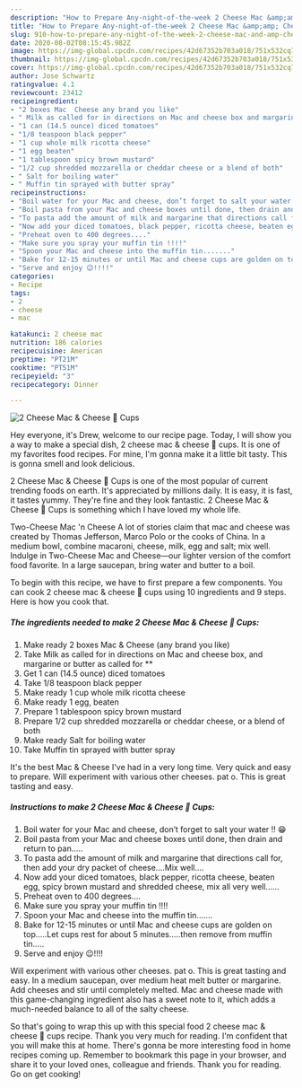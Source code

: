 ```yaml
---
description: "How to Prepare Any-night-of-the-week 2 Cheese Mac &amp;amp; Cheese 🧀 Cups"
title: "How to Prepare Any-night-of-the-week 2 Cheese Mac &amp;amp; Cheese 🧀 Cups"
slug: 910-how-to-prepare-any-night-of-the-week-2-cheese-mac-and-amp-cheese-cups
date: 2020-08-02T08:15:45.982Z
image: https://img-global.cpcdn.com/recipes/42d67352b703a018/751x532cq70/2-cheese-mac-cheese-🧀-cups-recipe-main-photo.jpg
thumbnail: https://img-global.cpcdn.com/recipes/42d67352b703a018/751x532cq70/2-cheese-mac-cheese-🧀-cups-recipe-main-photo.jpg
cover: https://img-global.cpcdn.com/recipes/42d67352b703a018/751x532cq70/2-cheese-mac-cheese-🧀-cups-recipe-main-photo.jpg
author: Jose Schwartz
ratingvalue: 4.1
reviewcount: 23412
recipeingredient:
- "2 boxes Mac  Cheese any brand you like"
- " Milk as called for in directions on Mac and cheese box and margarine or butter as called for "
- "1 can (14.5 ounce) diced tomatoes"
- "1/8 teaspoon black pepper"
- "1 cup whole milk ricotta cheese"
- "1 egg beaten"
- "1 tablespoon spicy brown mustard"
- "1/2 cup shredded mozzarella or cheddar cheese or a blend of both"
- " Salt for boiling water"
- " Muffin tin sprayed with butter spray"
recipeinstructions:
- "Boil water for your Mac and cheese, don’t forget to salt your water !! 😁"
- "Boil pasta from your Mac and cheese boxes until done, then drain and return to pan....."
- "To pasta add the amount of milk and margarine that directions call for, then add your dry packet of cheese....Mix well...."
- "Now add your diced tomatoes, black pepper, ricotta cheese, beaten egg, spicy brown mustard and shredded cheese, mix all very well......"
- "Preheat oven to 400 degrees...."
- "Make sure you spray your muffin tin !!!!"
- "Spoon your Mac and cheese into the muffin tin......."
- "Bake for 12-15 minutes or until Mac and cheese cups are golden on top.....Let cups rest for about 5 minutes.....then remove from muffin tin....."
- "Serve and enjoy 😉!!!!"
categories:
- Recipe
tags:
- 2
- cheese
- mac

katakunci: 2 cheese mac 
nutrition: 186 calories
recipecuisine: American
preptime: "PT21M"
cooktime: "PT51M"
recipeyield: "3"
recipecategory: Dinner

---
```



![2 Cheese Mac &amp; Cheese 🧀 Cups](https://img-global.cpcdn.com/recipes/42d67352b703a018/751x532cq70/2-cheese-mac-cheese-🧀-cups-recipe-main-photo.jpg)

Hey everyone, it's Drew, welcome to our recipe page. Today, I will show you a way to make a special dish, 2 cheese mac &amp; cheese 🧀 cups. It is one of my favorites food recipes. For mine, I'm gonna make it a little bit tasty. This is gonna smell and look delicious.

2 Cheese Mac &amp; Cheese 🧀 Cups is one of the most popular of current trending foods on earth. It's appreciated by millions daily. It is easy, it is fast, it tastes yummy. They're fine and they look fantastic. 2 Cheese Mac &amp; Cheese 🧀 Cups is something which I have loved my whole life.

Two-Cheese Mac &#39;n Cheese A lot of stories claim that mac and cheese was created by Thomas Jefferson, Marco Polo or the cooks of China. In a medium bowl, combine macaroni, cheese, milk, egg and salt; mix well. Indulge in Two-Cheese Mac and Cheese—our lighter version of the comfort food favorite. In a large saucepan, bring water and butter to a boil.


To begin with this recipe, we have to first prepare a few components. You can cook 2 cheese mac &amp; cheese 🧀 cups using 10 ingredients and 9 steps. Here is how you cook that.

<!--inarticleads1-->

##### The ingredients needed to make 2 Cheese Mac &amp; Cheese 🧀 Cups:

1. Make ready 2 boxes Mac &amp; Cheese (any brand you like)
1. Take  Milk as called for in directions on Mac and cheese box, and margarine or butter as called for **
1. Get 1 can (14.5 ounce) diced tomatoes
1. Take 1/8 teaspoon black pepper
1. Make ready 1 cup whole milk ricotta cheese
1. Make ready 1 egg, beaten
1. Prepare 1 tablespoon spicy brown mustard
1. Prepare 1/2 cup shredded mozzarella or cheddar cheese, or a blend of both
1. Make ready  Salt for boiling water
1. Take  Muffin tin sprayed with butter spray


It&#39;s the best Mac &amp; Cheese I&#39;ve had in a very long time. Very quick and easy to prepare. Will experiment with various other cheeses. pat o. This is great tasting and easy. 

<!--inarticleads2-->

##### Instructions to make 2 Cheese Mac &amp; Cheese 🧀 Cups:

1. Boil water for your Mac and cheese, don’t forget to salt your water !! 😁
1. Boil pasta from your Mac and cheese boxes until done, then drain and return to pan.....
1. To pasta add the amount of milk and margarine that directions call for, then add your dry packet of cheese....Mix well....
1. Now add your diced tomatoes, black pepper, ricotta cheese, beaten egg, spicy brown mustard and shredded cheese, mix all very well......
1. Preheat oven to 400 degrees....
1. Make sure you spray your muffin tin !!!!
1. Spoon your Mac and cheese into the muffin tin.......
1. Bake for 12-15 minutes or until Mac and cheese cups are golden on top.....Let cups rest for about 5 minutes.....then remove from muffin tin.....
1. Serve and enjoy 😉!!!!


Will experiment with various other cheeses. pat o. This is great tasting and easy. In a medium saucepan, over medium heat melt butter or margarine. Add cheeses and stir until completely melted. Mac and cheese made with this game-changing ingredient also has a sweet note to it, which adds a much-needed balance to all of the salty cheese. 

So that's going to wrap this up with this special food 2 cheese mac &amp; cheese 🧀 cups recipe. Thank you very much for reading. I'm confident that you will make this at home. There's gonna be more interesting food in home recipes coming up. Remember to bookmark this page in your browser, and share it to your loved ones, colleague and friends. Thank you for reading. Go on get cooking!
